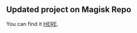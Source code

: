 ## Updated project on Magisk Repo

You can find it <a href='https://github.com/Magisk-Modules-Repo/sweep2sleep-enabler'>HERE</a>.
